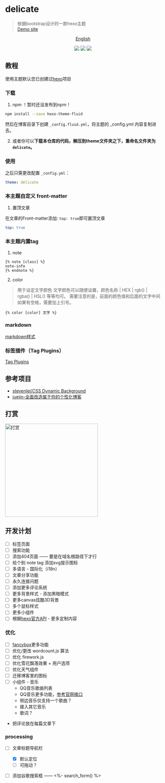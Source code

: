 # delicate

> 依据bootstrap设计的一款hexo主题  
> [Demo site](https://kartjim.top/delicate)

<div align="center">

[English](/README-EN.md)

</div>

<div align="center">
<a href="https://nodejs.org"><img src="https://img.shields.io/badge/node-%3E%3D10.9.0-blue"></a>
<a href="https://hexo.io"><img src="https://img.shields.io/badge/hexo-4.3.0-brightgreen"></a>
<a href="https://github.com/can-dy-jack/hexo-theme-delicate/blob/master/LICENSE"><img src="https://img.shields.io/badge/license-MIT-orange"></a>
</div>

## 教程

使用主题默认您已创建过[hexo](https://hexo.io)项目

### 下载

1. npm
！暂时还没发布到npm！

```bash
npm install --save hexo-theme-fluid
```

然后在博客目录下创建 `_config.fluid.yml`，将主题的 _config.yml 内容复制进去。

2. 或者你可以**下载本仓库的代码，解压到theme文件夹之下，重命名文件夹为`delicate`。**

### 使用

之后只需更改配置 `_config.yml`：

```yml
theme: delicate
```

### 本主题自定义 front-matter

1. 置顶文章

在文章的Front-matter添加: `top: true`即可置顶文章

```yml
top: true
```

### 本主题内置tag

1. note

```ejs
{% note [class] %}
note-info
{% endnote %}
```

2. color

> 用于设定文字颜色
> 文字颜色可以随便设置，颜色名称 | HEX | rgb() | rgba() | HSL() 等等均可。
> 需要注意的是，前面的颜色值和后面的文字中间如果有空格，需要加上引号。

```ejs
{% color [color] 文字 %}
```

### markdown

[markdown样式](https://kartjim.top/delicate/2021/11/14/markdown%E6%B5%8B%E8%AF%95%E6%96%87%E4%BB%B6/)

### 标签插件（Tag Plugins）

[Tag Plugins](https://kartjim.top/delicate/2021/11/12/code-test/)

## 参考项目

- [stevenlei/CSS Dynamic Background](https://codepen.io/stevenlei/pen/ZEJxXGL?editors=1100)
- [juejin-全面改造属于你的个性化博客](https://juejin.cn/post/6997775533840793614#heading-5)

## 打赏

<img src="https://i.loli.net/2021/11/23/AKlzU5R7wNdHSpo.jpg" width=300 alt="打赏"/>

## 开发计划

- [ ] 标签页面
- [ ] 搜索功能
- [ ] 添加404页面 —— 要是在域名根路径下才行
- [ ] 给个别 note tag 添加svg提示图标
- [ ] 多语言 - 国际化（i18n）
- [ ] 文章分享功能
- [ ] 永久连接问题
- [ ] 添加更多评论系统
- [ ] 更多背景样式 - 添加黑暗模式
- [ ] 更多canvas炫酷3D背景
- [ ] 多个鼠标样式
- [ ] 更多小组件
- [ ] 根据[hexo官方API](https://hexo.io/zh-cn/api/) - 更多定制内容

### 优化

- [ ] [fancybox](https://fancyapps.com/docs/ui/fancybox/api)更多功能
- [ ] 优化/更改 wordcount.js 算法
- [ ] 优化 firework.js
- [ ] 优化雪花飘落效果 + 用户选项
- [ ] 优化天气组件
- [ ] 迁移博客里的图标
- [ ] 小组件 - 音乐
  - QQ音乐歌曲列表
  - QQ音乐更多功能，[参考官网接口](https://y.qq.com/m/api/open/index.html)
  - 侧边音乐仅支持一个歌曲？
  - 接入其它音乐
  - 歌词？
- 把评论放在每篇文章下

### processing

- [ ] 文章标题导航栏
  - [x] 默认定位
  - [ ] 可拖动？
- [ ] 添加谷歌搜索框 —— <%- search_form() %>

